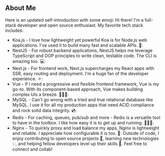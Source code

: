 ## About Me

Here is an updated self-introduction with some emoji:
Hi there! I'm a full-stack developer and open source enthusiast. My favorite tech stack includes:
- Koa.js - I love how lightweight yet powerful Koa is for Node.js web applications. I've used it to build many fast and scalable APIs. 🚀:
- NestJS - For robust backend applications, NestJS helps me leverage TypeScript and OOP principles to write clean, testable code. The CLI is amazing too. 💻:
- Next.js - For frontend work, Next.js supercharges my React apps with SSR, easy routing and deployment. I'm a huge fan of the developer experience. ⚛:
- Vue - If I need a progressive and flexible frontend framework, Vue is my go-to. With its component-based approach, Vue makes building complex UIs a breeze. 🦸🏻‍♀️:
- MySQL - Can't go wrong with a tried and true relational database like MySQL. I use it for all my production apps that need ACID compliance and rock solid data integrity. 💿:
- Redis - For caching, queues, pub/sub and more - Redis is a versatile tool to have in the toolbox. I like how easy it is to get up and running. 🏃🏻‍♀️:
- Nginx - To quickly proxy and load balance my apps, Nginx is lightweight and reliable. I appreciate how configurable it is too. 🚄:
Outside of code, I enjoy contributing to open source projects :handshake:, learning new technologies :bulb:, and helping fellow developers level up their skills 🌈. Feel free to connect and collab!
